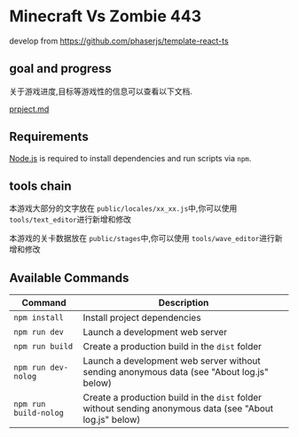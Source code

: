 # Minecraft Vs Zombie 443

develop from https://github.com/phaserjs/template-react-ts

## goal and progress

关于游戏进度,目标等游戏性的信息可以查看以下文档.

[prpject.md](./project.md)

## Requirements

[Node.js](https://nodejs.org) is required to install dependencies and run scripts via `npm`.

## tools chain

本游戏大部分的文字放在 `public/locales/xx_xx.js`中,你可以使用 `tools/text_editor`进行新增和修改

本游戏的关卡数据放在 `public/stages`中,你可以使用 `tools/wave_editor`进行新增和修改



## Available Commands

| Command | Description |
|---------|-------------|
| `npm install` | Install project dependencies |
| `npm run dev` | Launch a development web server |
| `npm run build` | Create a production build in the `dist` folder |
| `npm run dev-nolog` | Launch a development web server without sending anonymous data (see "About log.js" below) |
| `npm run build-nolog` | Create a production build in the `dist` folder without sending anonymous data (see "About log.js" below) |